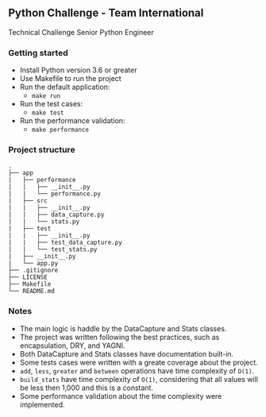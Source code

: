 ## Python Challenge - Team International

Technical Challenge Senior Python Engineer

### Getting started

- Install Python version 3.6 or greater
- Use Makefile to run the project
- Run the default application:
  - `make run`
- Run the test cases:
  - `make test`
- Run the performance validation:
  - `make performance`

### Project structure

    .
    ├── app
    |   ├── performance
    |   |   ├── __init__.py
    |   |   └── performance.py
    |   ├── src
    |   |   ├── __init__.py
    |   |   ├── data_capture.py
    |   |   └── stats.py
    |   ├── test
    |   |   ├── __init__.py
    |   |   ├── test_data_capture.py
    |   |   └── test_stats.py
    |   ├── __init__.py
    |   └── app.py
    ├── .gitignore
    ├── LICENSE
    ├── Makefile
    └── README.md

### Notes

- The main logic is haddle by the DataCapture and Stats classes.
- The project was written following the best practices, such as encapsulation, DRY, and YAGNI.
- Both DataCapture and Stats classes have documentation built-in.
- Some tests cases were written with a greate coverage about the project.
- `add`, `less`, `greater` and `between` operations have time complexity of `O(1)`.
- `build_stats` have time complexity of `O(1)`, considering that all values will be less then 1,000 and this is a constant.
- Some performance validation about the time complexity were implemented.
